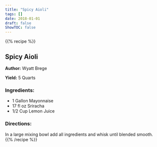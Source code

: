 ```yaml
---
title: "Spicy Aioli"
tags: []
date: 2018-01-01
draft: false
ShowTOC: false
---
```


{{% recipe %}}

## Spicy Aioli

**Author:** Wyatt Brege

**Yield:** 5 Quarts


### Ingredients:

-   1 Gallon Mayonnaise
-   17 fl oz Sriracha
-   1/2 Cup Lemon Juice

### Directions: 

In a large mixing bowl add all ingredients and whisk until blended
smooth.
{{% /recipe %}}

